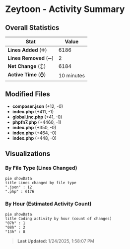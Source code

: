 # Zeytoon - Activity Summary 

## Overall Statistics

| Stat                   | Value                                                             |
| ---------------------- | ----------------------------------------------------------------- |
| **Lines Added** (➕)   | 6186                                          |
| **Lines Removed** (➖) | 2                                        |
| **Net Change** (↕)    | 6184                |
| **Active Time** (⌚)   | 10 minutes |


## Modified Files
- **composer.json** (+12, -0)
- **index.php** (+411, -1)
- **global.inc.php** (+41, -0)
- **phpfn7.php** (+4460, -1)
- **index.php** (+350, -0)
- **index.php** (+464, -0)
- **index.php** (+448, -0)

## Visualizations

### By File Type (Lines Changed)

```mermaid
pie showData
title Lines changed by file type
".json" : 12
".php" : 6176
```

### By Hour (Estimated Activity Count)

```mermaid
pie showData
title Coding activity by hour (count of changes)
"07h" : 1
"08h" : 2
"13h" : 8
```


> **Last Updated:** 1/24/2025, 1:58:07 PM